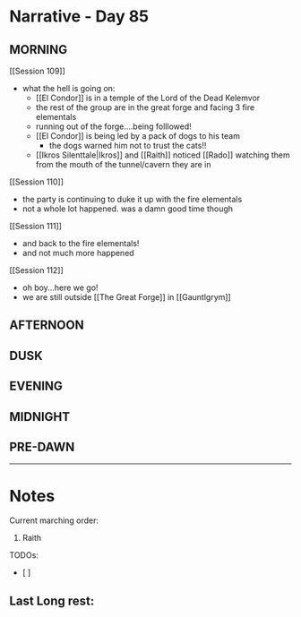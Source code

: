 # Narrative - Day 85

## MORNING
[[Session 109]]
- what the hell is going on:
    - [[El Condor]] is in a temple of the Lord of the Dead Kelemvor
    - the rest of the group are in the great forge and facing 3 fire elementals
    - running out of the forge....being folllowed!
    - [[El Condor]] is being led by a pack of dogs to his team
        - the dogs warned him not to trust the cats!!
    - [[Ikros Silenttale|Ikros]] and [[Raith]] noticed [[Rado]] watching them from the mouth of the tunnel/cavern they are in

[[Session 110]]

- the party is continuing to duke it up with the fire elementals
- not a whole lot happened. was a damn good time though

[[Session 111]]
- and back to the fire elementals!
- and not much more happened

[[Session 112]]
- oh boy...here we go!
- we are still outside [[The Great Forge]] in [[Gauntlgrym]]

## AFTERNOON

## DUSK

## EVENING

## MIDNIGHT

## PRE-DAWN

___
# Notes
Current marching order:
1. Raith

TODOs:
- [ ] 
  
Last Long rest:
- 